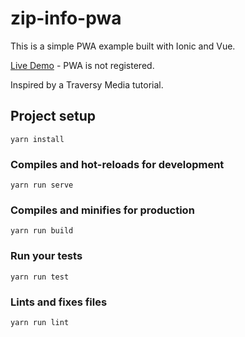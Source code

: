 # zip-info-pwa

This is a simple PWA example built with Ionic and Vue.

[Live Demo](http://enes-zip-info.surge.sh/#/) - PWA is not registered.

Inspired by a Traversy Media tutorial.

## Project setup

```
yarn install
```

### Compiles and hot-reloads for development

```
yarn run serve
```

### Compiles and minifies for production

```
yarn run build
```

### Run your tests

```
yarn run test
```

### Lints and fixes files

```
yarn run lint
```
